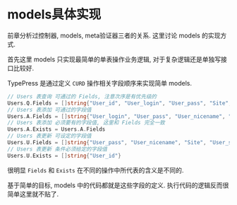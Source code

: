 models具体实现
=============

前章分析过控制器, models, meta验证器三者的关系. 这里讨论 models 的实现方式.

首先这里 models 只实现最简单的单表操作业务逻辑, 对于复杂逻辑还是单独写接口比较好.

TypePress 是通过定义 `CURD` 操作相关字段顺序来实现简单 models.

```go
// Users 表查询 可通过的 Fields, 注意次序是有优先级的
Users.Q.Fields = []string{"User_id", "User_login", "User_pass", "Site", "User_nicename", "User_status"}
// Users 表添加 可通过的字段值
Users.A.Fields = []string{"User_login", "User_pass", "User_nicename", "Site"}
// Users 表添加 必须要有的字段值, 这里和 Fields 完全一致
Users.A.Exists = Users.A.Fields
// Users 表更新 可设定的字段值
Users.U.Fields = []string{"User_pass", "User_nicename", "Site", "User_status"}
// Users 表更新 条件必须给定的字段值
Users.U.Exists = []string{"User_id"}
```

很明显 `Fields` 和 `Exists` 在不同的操作中所代表的含义是不同的.

基于简单的目标, models 中的代码都就是这些字段的定义. 执行代码的逻辑反而很简单这里就不贴了.
